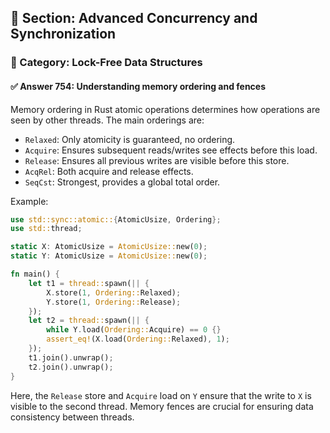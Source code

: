 ## 📘 Section: Advanced Concurrency and Synchronization
### 🔹 Category: Lock-Free Data Structures
#### ✅ Answer 754: Understanding memory ordering and fences

Memory ordering in Rust atomic operations determines how operations are seen by other threads. The main orderings are:

- `Relaxed`: Only atomicity is guaranteed, no ordering.
- `Acquire`: Ensures subsequent reads/writes see effects before this load.
- `Release`: Ensures all previous writes are visible before this store.
- `AcqRel`: Both acquire and release effects.
- `SeqCst`: Strongest, provides a global total order.

Example:
```rust
use std::sync::atomic::{AtomicUsize, Ordering};
use std::thread;

static X: AtomicUsize = AtomicUsize::new(0);
static Y: AtomicUsize = AtomicUsize::new(0);

fn main() {
    let t1 = thread::spawn(|| {
        X.store(1, Ordering::Relaxed);
        Y.store(1, Ordering::Release);
    });
    let t2 = thread::spawn(|| {
        while Y.load(Ordering::Acquire) == 0 {}
        assert_eq!(X.load(Ordering::Relaxed), 1);
    });
    t1.join().unwrap();
    t2.join().unwrap();
}
```
Here, the `Release` store and `Acquire` load on `Y` ensure that the write to `X` is visible to the second thread. Memory fences are crucial for ensuring data consistency between threads.
